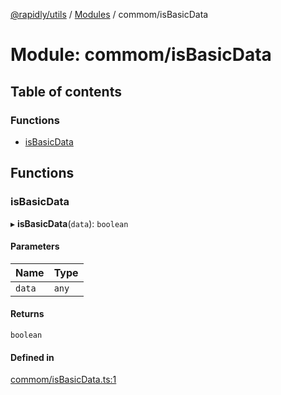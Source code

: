 [@rapidly/utils](../README.md) / [Modules](../modules.md) / commom/isBasicData

# Module: commom/isBasicData

## Table of contents

### Functions

- [isBasicData](commom_isBasicData.md#isbasicdata)

## Functions

### isBasicData

▸ **isBasicData**(`data`): `boolean`

#### Parameters

| Name | Type |
| :------ | :------ |
| `data` | `any` |

#### Returns

`boolean`

#### Defined in

[commom/isBasicData.ts:1](https://github.com/canguser/rapidly-utils/blob/91471f2/main/commom/isBasicData.ts#L1)
